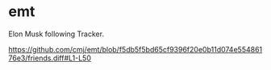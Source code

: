 # emt
Elon Musk following Tracker.

https://github.com/cmj/emt/blob/f5db5f5bd65cf9396f20e0b11d074e55486176e3/friends.diff#L1-L50
